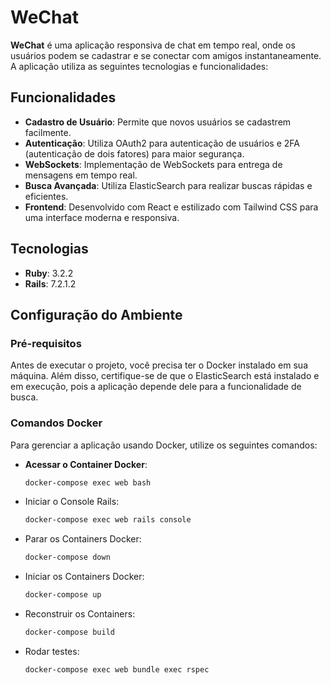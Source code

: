 # WeChat

**WeChat** é uma aplicação responsiva de chat em tempo real, onde os usuários podem se cadastrar e se conectar com amigos instantaneamente. A aplicação utiliza as seguintes tecnologias e funcionalidades:

## Funcionalidades

- **Cadastro de Usuário**: Permite que novos usuários se cadastrem facilmente.
- **Autenticação**: Utiliza OAuth2 para autenticação de usuários e 2FA (autenticação de dois fatores) para maior segurança.
- **WebSockets**: Implementação de WebSockets para entrega de mensagens em tempo real.
- **Busca Avançada**: Utiliza ElasticSearch para realizar buscas rápidas e eficientes.
- **Frontend**: Desenvolvido com React e estilizado com Tailwind CSS para uma interface moderna e responsiva.

## Tecnologias

- **Ruby**: 3.2.2
- **Rails**: 7.2.1.2

## Configuração do Ambiente

### Pré-requisitos

Antes de executar o projeto, você precisa ter o Docker instalado em sua máquina. Além disso, certifique-se de que o ElasticSearch está instalado e em execução, pois a aplicação depende dele para a funcionalidade de busca.

### Comandos Docker

Para gerenciar a aplicação usando Docker, utilize os seguintes comandos:

- **Acessar o Container Docker**:
  ```bash
  docker-compose exec web bash


- Iniciar o Console Rails:

  ```bash
  docker-compose exec web rails console

- Parar os Containers Docker:

  ```bash
  docker-compose down

- Iniciar os Containers Docker:

  ```bash
  docker-compose up

- Reconstruir os Containers:

  ```bash
  docker-compose build

- Rodar testes:
  ```bash
  docker-compose exec web bundle exec rspec

